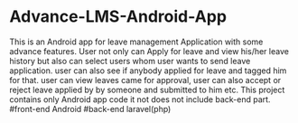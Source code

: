 # Advance-LMS-Android-App
This is an Android app for leave management Application with some advance features.
User not only can Apply for leave and view his/her leave history but also can select users  whom user wants to send leave application.
user can also see if anybody applied for leave and tagged him for that.
user can view leaves came for approval, user can also accept or reject leave applied by by someone and submitted to him etc.
This project contains only Android app code it not does not include back-end part.
#front-end
Android
#back-end
laravel(php)


